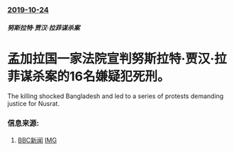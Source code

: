 ### [2019-10-24](/news/2019/10/24/index.md)

##### 努斯拉特·贾汉·拉菲谋杀案
#  孟加拉国一家法院宣判努斯拉特·贾汉·拉菲谋杀案的16名嫌疑犯死刑。 

The killing shocked Bangladesh and led to a series of protests demanding justice for Nusrat.


### 信息来源:

1. [BBC新闻](https://www.bbc.com/news/world-asia-50138990) [IMG](https://ichef.bbci.co.uk/news/1024/branded_news/6364/production/_107144452_nusrat.jpg)
